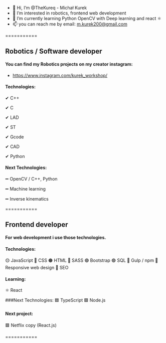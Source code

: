 - 👋 Hi, I’m @TheKureq - Michał Kurek
- 👀 I’m interested in robotics, frontend web development
- 🌱 I’m currently learning Python OpenCV with Deep learning and react ⚛
- 📫 you can reach me by email: m.kurek200@gmail.com

===========

## Robotics / Software developer

#### You can find my Robotics projects on my creator instagram:
- https://www.instagram.com/kurek_workshop/

#### Technologies:

✔ C++

✔ C

✔ LAD

✔ ST

✔ Gcode

✔ CAD

✔ Python


#### Next Technologies:

➖ OpenCV / C++, Python

➖ Machine learning

➖ Inverse kinematics


===========

## Frontend developer

#### For web development i use those technologies.

#### Technologies:
🟡 JavaScript
🔵 CSS
🟠 HTML
🔴 SASS
🟣 Bootstrap
🟢 SQL
🥤  Gulp / npm
📱   Responsive web design
📢 SEO

#### Learning:
⚛ React

###Next Technologies:
🟦 TypeScript
🟩 Node.js

#### Next project:
🟥 Netflix copy (React.js)

===========



<!---
TheKureq/TheKureq is a ✨ special ✨ repository because its `README.md` (this file) appears on your GitHub profile.
You can click the Preview link to take a look at your changes.
--->

